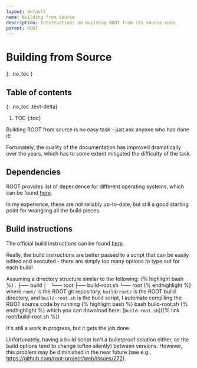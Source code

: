 ```yaml
---
layout: default
name: Building from Source
description: Intstructions on building ROOT from its source code.
parent: ROOT
---
```


# Building from Source
{: .no_toc }

## Table of contents
{: .no_toc .text-delta}

1. TOC
{:toc}

Building ROOT from source is no easy task - just ask anyone who has done it!

Fortunately, the quality of the documentation has improved dramatically over the
years, which has to some extent mitigated the difficulty of the task.

## Dependencies

ROOT provides list of dependence for different operating systems,
which can be found [here](https://root.cern/install/dependencies/).

In my experience, these are not reliably up-to-date, but still a good starting
point for wrangling all the build pieces.

## Build instructions

The official build instructions can be found
[here](https://root.cern/install/build_from_source/).

Really, the build instructions are better passed to a script that can be easily
edited and executed - there are simply too many options to type out for each
build! 

Assuming a directory structure similar to the following:
{% highlight bash %}
.
├── build
│   └── root
├── build-root.sh
└── root
{% endhighlight %}
where `root/` is the ROOT git repository,
`build/root/` is the ROOT build directory,
and `build-root.sh` is the build script,
I automate compiling the ROOT source code by running
{% highlight bash %}
bash build-root.sh
{% endhighlight %}
which you can download here: [`build-root.sh`]({% link root/build-root.sh %})

It's still a work in progress, but it gets the job done.

Unfortunately, having a build script isn't a bulletproof solution either, as the
build options tend to change (often silently) between versions. However, this
problem may be diminished in the near future (see e.g.,
<https://github.com/root-project/web/issues/272>).

